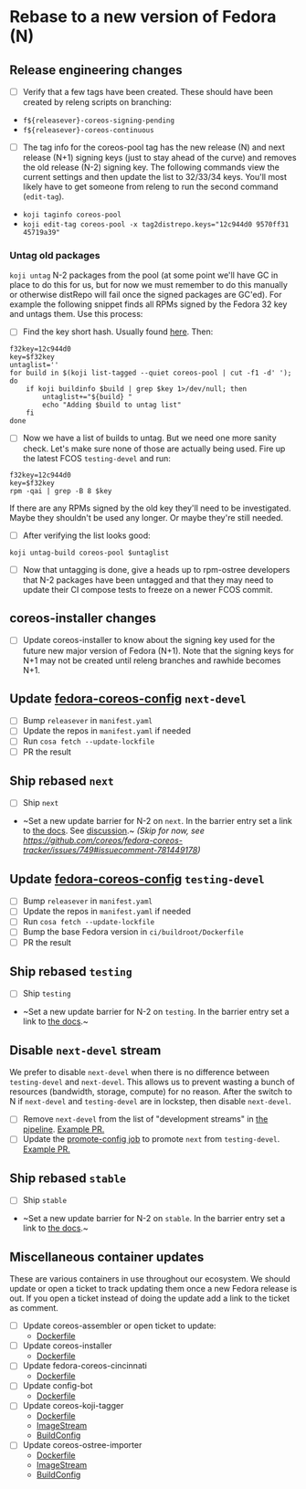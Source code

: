 # Rebase to a new version of Fedora (N)

## Release engineering changes

- [ ] Verify that a few tags have been created. These should have been created by releng scripts on branching: 

- `f${releasever}-coreos-signing-pending`
- `f${releasever}-coreos-continuous`

- [ ] The tag info for the coreos-pool tag has the new release (N) and next release (N+1) signing keys (just to stay ahead of the curve) and removes the old release (N-2) signing key. The following commands view the current settings and then update the list to 32/33/34 keys. You'll most likely have to get someone from releng to run the second command (`edit-tag`).

- `koji taginfo coreos-pool`
- `koji edit-tag coreos-pool -x tag2distrepo.keys="12c944d0 9570ff31 45719a39"`

### Untag old packages

`koji untag` N-2 packages from the pool (at some point we'll have GC in place to do this for us, but for now we must remember to do this manually or otherwise distRepo will fail once the signed packages are GC'ed). For example the following snippet finds all RPMs signed by the Fedora 32 key and untags them. Use this process:

- [ ] Find the key short hash. Usually found [here](https://pagure.io/fedora-infra/ansible/blob/main/f/roles/bodhi2/backend/templates/pungi.rpm.conf.j2). Then:

```
f32key=12c944d0
key=$f32key
untaglist=''
for build in $(koji list-tagged --quiet coreos-pool | cut -f1 -d' '); do
    if koji buildinfo $build | grep $key 1>/dev/null; then
        untaglist+="${build} "
        echo "Adding $build to untag list"
    fi
done
```

- [ ] Now we have a list of builds to untag. But we need one more sanity check. Let's make sure none of those are actually being used. Fire up the latest FCOS `testing-devel` and run:

```
f32key=12c944d0
key=$f32key
rpm -qai | grep -B 8 $key
```

If there are any RPMs signed by the old key they'll need to be investigated. Maybe they shouldn't be used any longer. Or maybe they're still needed.

- [ ] After verifying the list looks good:

```
koji untag-build coreos-pool $untaglist
```

- [ ] Now that untagging is done, give a heads up to rpm-ostree developers that N-2 packages have been untagged and that they may need to update their CI compose tests to freeze on a newer FCOS commit.

## coreos-installer changes

- [ ] Update coreos-installer to know about the signing key used for the future new major version of Fedora (N+1). Note that the signing keys for N+1 may not be created until releng branches and rawhide becomes N+1.

## Update [fedora-coreos-config](https://github.com/coreos/fedora-coreos-config/) `next-devel`

- [ ] Bump `releasever` in `manifest.yaml`
- [ ] Update the repos in `manifest.yaml` if needed
- [ ] Run `cosa fetch --update-lockfile`
- [ ] PR the result

## Ship rebased `next`

- [ ] Ship `next`
- ~Set a new update barrier for N-2 on `next`. In the barrier entry set a link to [the docs](https://docs.fedoraproject.org/en-US/fedora-coreos/update-barrier-signing-keys/). See [discussion](https://github.com/coreos/fedora-coreos-tracker/issues/480#issuecomment-631724629).~  _(Skip for now, see https://github.com/coreos/fedora-coreos-tracker/issues/749#issuecomment-781449178)_

## Update [fedora-coreos-config](https://github.com/coreos/fedora-coreos-config/) `testing-devel`

- [ ] Bump `releasever` in `manifest.yaml`
- [ ] Update the repos in `manifest.yaml` if needed
- [ ] Run `cosa fetch --update-lockfile`
- [ ] Bump the base Fedora version in `ci/buildroot/Dockerfile`
- [ ] PR the result

## Ship rebased `testing`

- [ ] Ship `testing`
- ~Set a new update barrier for N-2 on `testing`. In the barrier entry set a link to [the docs](https://docs.fedoraproject.org/en-US/fedora-coreos/update-barrier-signing-keys/).~

## Disable `next-devel` stream

We prefer to disable `next-devel` when there is no difference between `testing-devel` and `next-devel`. This allows us to prevent wasting a bunch of resources (bandwidth, storage, compute) for no reason. After the switch to N if `next-devel` and `testing-devel` are in lockstep, then disable `next-devel`.

- [ ] Remove `next-devel` from the list of "development streams" in [the pipeline](https://github.com/coreos/fedora-coreos-pipeline/blob/main/streams.groovy). [Example PR.](https://github.com/coreos/fedora-coreos-pipeline/pull/343)
- [ ] Update the [promote-config job](https://github.com/coreos/fedora-coreos-streams/blob/main/.github/workflows/promote-config.yml) to promote `next` from `testing-devel`. [Example PR.](https://github.com/coreos/fedora-coreos-streams/pull/322)

## Ship rebased `stable`

- [ ] Ship `stable`
- ~Set a new update barrier for N-2 on `stable`. In the barrier entry set a link to [the docs](https://docs.fedoraproject.org/en-US/fedora-coreos/update-barrier-signing-keys/).~

## Miscellaneous container updates

These are various containers in use throughout our ecosystem. We should update or open a ticket to track updating them once a new Fedora release is out. If you open a ticket instead of doing the update add a link to the ticket as comment.

- [ ] Update coreos-assembler or open ticket to update:
    - [Dockerfile](https://github.com/coreos/coreos-assembler/blob/main/Dockerfile)
- [ ] Update coreos-installer
    - [Dockerfile](https://github.com/coreos/coreos-installer/blob/main/Dockerfile)
- [ ] Update fedora-coreos-cincinnati
    - [Dockerfile](https://github.com/coreos/fedora-coreos-cincinnati/blob/main/dist/fedora-infra/Dockerfile)
- [ ] Update config-bot
    - [Dockerfile](https://github.com/coreos/fedora-coreos-releng-automation/blob/main/config-bot/Dockerfile)
- [ ] Update coreos-koji-tagger
    - [Dockerfile](https://github.com/coreos/fedora-coreos-releng-automation/blob/main/coreos-koji-tagger/Dockerfile)
    - [ImageStream](https://pagure.io/fedora-infra/ansible/blob/main/f/roles/openshift-apps/coreos-koji-tagger/templates/imagestream.yml)
    - [BuildConfig](https://pagure.io/fedora-infra/ansible/blob/main/f/roles/openshift-apps/coreos-koji-tagger/templates/buildconfig.yml)
- [ ] Update coreos-ostree-importer
    - [Dockerfile](https://github.com/coreos/fedora-coreos-releng-automation/blob/main/coreos-ostree-importer/Dockerfile)
    - [ImageStream](https://pagure.io/fedora-infra/ansible/blob/main/f/roles/openshift-apps/coreos-ostree-importer/templates/imagestream.yml)
    - [BuildConfig](https://pagure.io/fedora-infra/ansible/blob/main/f/roles/openshift-apps/coreos-ostree-importer/templates/buildconfig.yml)
